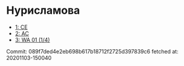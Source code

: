 # Нурисламова
- [1: CE](1.md)
- [2: AC](2.md)
- [3: WA 01 (1/4)](3.md)

Commit: 089f7ded4e2eb698b617b18712f2725d397839c6
 fetched at: 20201103-150040

